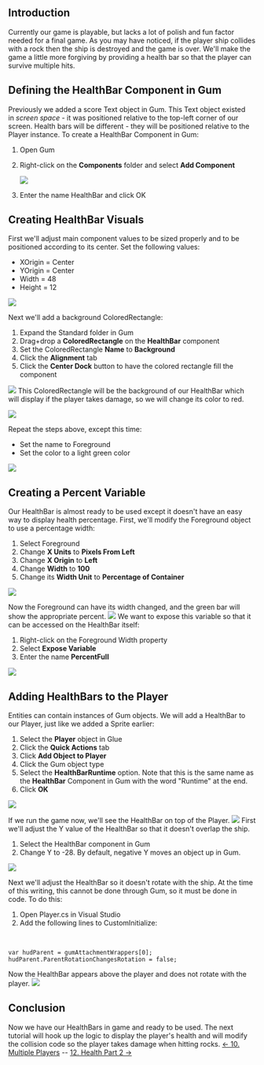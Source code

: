 ## Introduction

Currently our game is playable, but lacks a lot of polish and fun factor needed for a final game. As you may have noticed, if the player ship collides with a rock then the ship is destroyed and the game is over. We'll make the game a little more forgiving by providing a health bar so that the player can survive multiple hits.

## Defining the HealthBar Component in Gum

Previously we added a score Text object in Gum. This Text object existed in *screen space* - it was positioned relative to the top-left corner of our screen. Health bars will be different - they will be positioned relative to the Player instance. To create a HealthBar Component in Gum:

1.  Open Gum

2.  Right-click on the **Components** folder and select ****Add Component****

    ![](/media/2021-03-img_604d883db3d10.png)

3.  Enter the name HealthBar and click OK

## Creating HealthBar Visuals

First we'll adjust main component values to be sized properly and to be positioned according to its center. Set the following values:

-   XOrigin = Center
-   YOrigin = Center
-   Width = 48
-   Height = 12

![](/media/2021-03-img_604d8b4084d1a.png)

Next we'll add a background ColoredRectangle:

1.  Expand the Standard folder in Gum
2.  Drag+drop a **ColoredRectangle** on the **HealthBar** component
3.  Set the ColoredRectangle **Name** to **Background**
4.  Click the **Alignment** tab
5.  Click the **Center Dock** button to have the colored rectangle fill the component

[![](/media/2016-01-2021_March_13_212209.gif)](/media/2016-01-2021_March_13_212209.gif) This ColoredRectangle will be the background of our HealthBar which will display if the player takes damage, so we will change its color to red.

![](/media/2021-03-img_604d8d29a6a1b.png)

Repeat the steps above, except this time:

-   Set the name to Foreground
-   Set the color to a light green color

![](/media/2021-03-img_604d8da489655.png)

## Creating a Percent Variable

Our HealthBar is almost ready to be used except it doesn't have an easy way to display health percentage. First, we'll modify the Foreground object to use a percentage width:

1.  Select Foreground
2.  Change **X Units** to **Pixels From Left**
3.  Change **X Origin** to **Left**
4.  Change **Width** to **100**
5.  Change its **Width Unit** to **Percentage of Container**

![](/media/2021-03-img_604d8fb05b5ef.png)

Now the Foreground can have its width changed, and the green bar will show the appropriate percent. [![](/media/2016-01-2021_March_13_213724.gif)](/media/2016-01-2021_March_13_213724.gif) We want to expose this variable so that it can be accessed on the HealthBar itself:

1.  Right-click on the Foreground Width property
2.  Select **Expose Variable**
3.  Enter the name **PercentFull**

[![](/media/2016-01-2021_March_13_211926.gif)](/media/2016-01-2021_March_13_211926.gif)

## Adding HealthBars to the Player

Entities can contain instances of Gum objects. We will add a HealthBar to our Player, just like we added a Sprite earlier:

1.  Select the **Player** object in Glue
2.  Click the **Quick Actions** tab
3.  Click **Add Object to Player**
4.  Click the Gum object type
5.  Select the **HealthBarRuntime** option. Note that this is the same name as the **HealthBar** Component in Gum with the word "Runtime" at the end.
6.  Click **OK**

![](/media/2022-12-img_63a84de9a55de.png)

If we run the game now, we'll see the HealthBar on top of the Player. [![](/media/2016-01-2021_March_13_214537.gif)](/media/2016-01-2021_March_13_214537.gif) First we'll adjust the Y value of the HealthBar so that it doesn't overlap the ship.

1.  Select the HealthBar component in Gum
2.  Change Y to -28. By default, negative Y moves an object up in Gum.

![](/media/2021-03-img_604d93d39b18b.png)

Next we'll adjust the HealthBar so it doesn't rotate with the ship. At the time of this writing, this cannot be done through Gum, so it must be done in code. To do this:

1.  Open Player.cs in Visual Studio
2.  Add the following lines to CustomInitialize:

&nbsp;

    var hudParent = gumAttachmentWrappers[0];
    hudParent.ParentRotationChangesRotation = false;

Now the HealthBar appears above the player and does not rotate with the player. [![](/media/2016-01-2021_March_13_220225.gif)](/media/2016-01-2021_March_13_220225.gif)

## Conclusion

Now we have our HealthBars in game and ready to be used. The next tutorial will hook up the logic to display the player's health and will modify the collision code so the player takes damage when hitting rocks. [\<- 10. Multiple Players](/documentation/tutorials/rock-blaster/tutorials-multiple-players.md "Tutorials:Rock Blaster:Multiple Players") -- [12. Health Part 2 -\>](/documentation/tutorials/rock-blaster/tutorials-health-part-2.md "Tutorials:Rock Blaster:Health Part 2")
